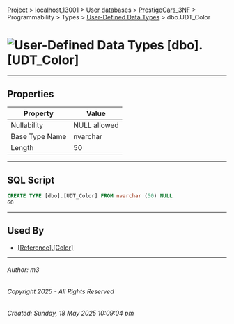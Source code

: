 #### 

[Project](../../../../../../index.md) > [localhost,13001](../../../../../index.md) > [User databases](../../../../index.md) > [PrestigeCars_3NF](../../../index.md) > Programmability > Types > [User-Defined Data Types](User-Defined_Data_Types.md) > dbo.UDT_Color

# ![User-Defined Data Types](../../../../../../Images/UserDefinedDataType32.png) [dbo].[UDT_Color]

---

## <a name="#properties"></a>Properties

| Property | Value |
|---|---|
| Nullability | NULL allowed |
| Base Type Name | nvarchar |
| Length | 50 |


---

## <a name="#sqlscript"></a>SQL Script

```sql
CREATE TYPE [dbo].[UDT_Color] FROM nvarchar (50) NULL
GO

```


---

## <a name="#usedby"></a>Used By

* [[Reference].[Color]](../../../Tables/Reference_Color.md)


---

###### Author:  m3

###### Copyright 2025 - All Rights Reserved

###### Created: Sunday, 18 May 2025 10:09:04 pm

